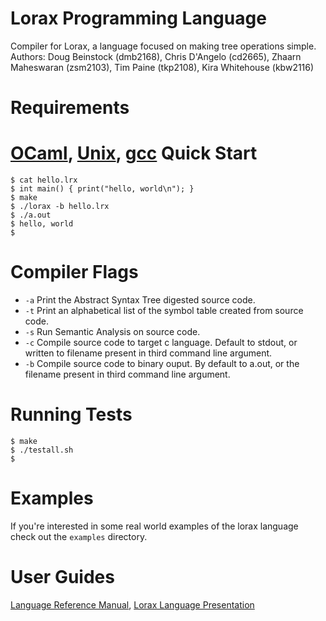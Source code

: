 Lorax Programming Language
==========================
Compiler for Lorax, a language focused on making tree operations simple. Authors: Doug Beinstock (dmb2168), Chris D'Angelo (cd2665), Zhaarn Maheswaran (zsm2103), Tim Paine (tkp2108), Kira Whitehouse (kbw2116)

Requirements
===========
[OCaml](http://ocaml.org/), [Unix](http://www.ubuntu.com/), [gcc](http://gcc.gnu.org/)
Quick Start
===============
```
$ cat hello.lrx
$ int main() { print("hello, world\n"); }
$ make
$ ./lorax -b hello.lrx
$ ./a.out
$ hello, world
$
```
Compiler Flags
==============
* `-a` Print the Abstract Syntax Tree digested source code.
* `-t` Print an alphabetical list of the symbol table created from source code.
* `-s` Run Semantic Analysis on source code.
* `-c` Compile source code to target c language. Default to stdout, or written to filename present in third command line argument.
* `-b` Compile source code to binary ouput. By default to a.out, or the filename present in third command line argument.

Running Tests
=============
```
$ make
$ ./testall.sh
$
```
Examples
========
If you're interested in some real world examples of the lorax language check out the `examples`
directory.

User Guides
===========
[Language Reference Manual](http://bit.ly/theloraxmanual), [Lorax Language Presentation](http://bit.ly/theloraxpresentation)
